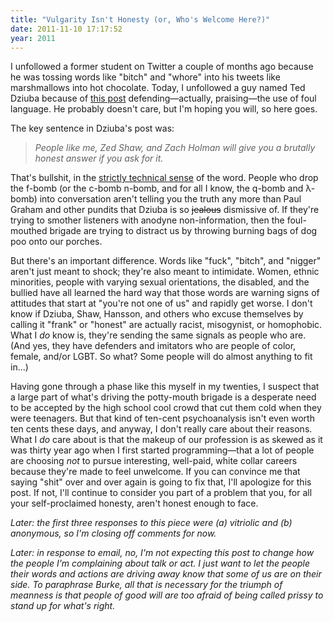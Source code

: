 ```yaml
---
title: "Vulgarity Isn't Honesty (or, Who's Welcome Here?)"
date: 2011-11-10 17:17:52
year: 2011
---
```

I unfollowed a former student on Twitter a couple of months ago because he was tossing words like "bitch" and "whore" into his tweets like marshmallows into hot chocolate. Today, I unfollowed a guy named Ted Dziuba because of <a href="http://teddziuba.com/2011/11/dirty-words.html">this post</a> defending&mdash;actually, praising&mdash;the use of foul language. He probably doesn't care, but I'm hoping you will, so here goes.

The key sentence in Dziuba's post was:
<blockquote><em>People like me, Zed Shaw, and Zach Holman will give you a brutally honest answer if you ask for it.</em></blockquote>
That's bullshit, in the <a href="http://www.amazon.com/Bullshit-Harry-G-Frankfurt/dp/0691122946">strictly technical sense</a> of the word. People who drop the f-bomb (or the c-bomb n-bomb, and for all I know, the q-bomb and λ-bomb) into conversation aren't telling you the truth any more than Paul Graham and other pundits that Dziuba is so <span style="text-decoration: line-through;">jealous</span> dismissive of. If they're trying to smother listeners with anodyne non-information, then the foul-mouthed brigade are trying to distract us by throwing burning bags of dog poo onto our porches.

But there's an important difference. Words like "fuck", "bitch", and "nigger" aren't just meant to shock; they're also meant to intimidate. Women, ethnic minorities, people with varying sexual orientations, the disabled, and the bullied have all learned the hard way that those words are warning signs of attitudes that start at "you're not one of us" and rapidly get worse. I don't know if Dziuba, Shaw, Hansson, and others who excuse themselves by calling it "frank" or "honest" are actually racist, misogynist, or homophobic. What I <em>do</em> know is, they're sending the same signals as people who are. (And yes, they have defenders and imitators who are people of color, female, and/or LGBT. So what? Some people will do almost anything to fit in...)

Having gone through a phase like this myself in my twenties, I suspect that a large part of what's driving the potty-mouth brigade is a desperate need to be accepted by the high school cool crowd that cut them cold when they were teenagers. But that kind of ten-cent psychoanalysis isn't even worth ten cents these days, and anyway, I don't really care about their reasons. What I <em>do</em> care about is that the makeup of our profession is as skewed as it was thirty year ago when I first started programming&mdash;that a lot of people are choosing <em>not</em> to pursue interesting, well-paid, white collar careers because they're made to feel unwelcome. If you can convince me that saying "shit" over and over again is going to fix that, I'll apologize for this post. If not, I'll continue to consider you part of a problem that you, for all your self-proclaimed honesty, aren't honest enough to face.

<em>Later: the first three responses to this piece were (a) vitriolic and (b) anonymous, so I'm closing off comments for now.</em>

<em>Later: in response to email, no, I'm not expecting this post to change how the people I'm complaining about talk or act. I just want to let the people their words and actions are driving away know that some of us are on their side. To paraphrase Burke, all that is necessary for the triumph of meanness is that people of good will are too afraid of being called prissy to stand up for what's right.</em>
